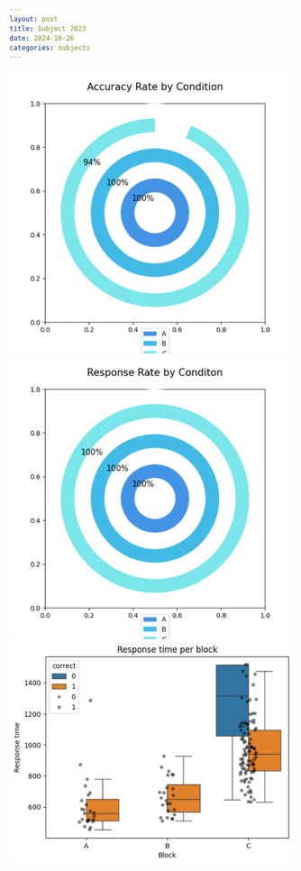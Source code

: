 ```yaml
---
layout: post
title: Subject 7023
date: 2024-10-26
categories: subjects
---
```


![](data/7023/run-16/7023_accuracy_rate.png)
![](data/7023/run-16/7023_response_rate.png)
![](data/7023/run-16/7023_rt.png)
